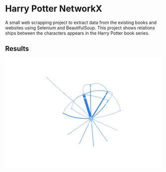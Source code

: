 
# Harry Potter NetworkX

A small web scrapping project to extract data from the existing books and websites using Selenium and BeautifulSoup. This project shows relations ships between the characters appears in the Harry Potter book series.

## Results

![Screenshot](Results.png)

